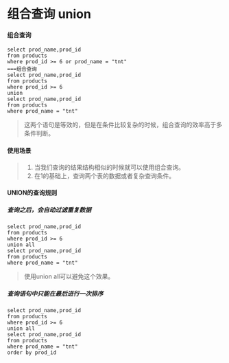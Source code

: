 # 组合查询 union

#### 组合查询

```
select prod_name,prod_id 
from products
where prod_id >= 6 or prod_name = "tnt"
===组合查询
select prod_name,prod_id
from products
where prod_id >= 6
union
select prod_name,prod_id
from products
where prod_name = "tnt"
```

> 这两个语句是等效的，但是在条件比较复杂的时候，组合查询的效率高于多条件判断。

#### 使用场景

> 1. 当我们查询的结果结构相似的时候就可以使用组合查询。
> 2. 在1的基础上，查询两个表的数据或者复杂查询条件。

#### UNION的查询规则

##### 查询之后，会自动过滤重复数据

```
select prod_name,prod_id
from products
where prod_id >= 6
union all
select prod_name,prod_id
from products
where prod_name = "tnt"
```

> 使用union all可以避免这个效果。

##### 查询语句中只能在最后进行一次排序

```
select prod_name,prod_id
from products
where prod_id >= 6
union all
select prod_name,prod_id
from products
where prod_name = "tnt"
order by prod_id
```

